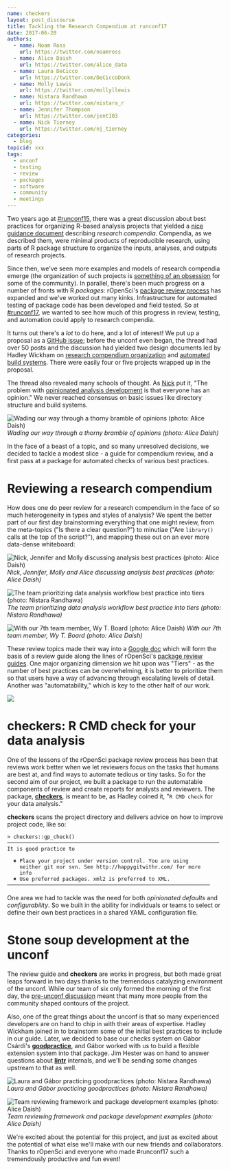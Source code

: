```yaml
---
name: checkers
layout: post_discourse
title: Tackling the Research Compendium at runconf17
date: 2017-06-20
authors:
  - name: Noam Ross
    url: https://twitter.com/noamross
  - name: Alice Daish
    url: https://twitter.com/alice_data
  - name: Laura DeCicco
    url: https://twitter.com/DeCiccoDonk
  - name: Molly Lewis
    url: https://twitter.com/mollyllewis   
  - name: Nistara Randhawa
    url: https://twitter.com/nistara_r
  - name: Jennifer Thompson
    url: https://twitter.com/jent103
  - name: Nick Tierney
    url: https://twitter.com/nj_tierney
categories:
  - blog
topicid: xxx
tags:
  - unconf
  - testing
  - review
  - packages
  - software
  - community
  - meetings
---
```


Two years ago at [\#runconf15], there was a great discussion about best practices for organizing R-based analysis projects that yielded a [nice guidance document] describing *research compendia*. Compendia, as we described them, were minimal products of reproducible research, using parts of R package structure to organize the inputs, analyses, and outputs of research projects.

Since then, we've seen more examples and models of research compendia emerge (the organization of such projects is [something of an obsession] for some of the community). In parallel, there's been much progress on a number of fronts with R *packages*: rOpenSci's [package review process] has expanded and we've worked out many kinks. Infrastructure for automated testing of package code has been developed and field tested. So at [\#runconf17](unconf17.ropensci.org), we wanted to see how much of this progress in review, testing, and automation could apply to research compendia.

It turns out there's a *lot* to do here, and a lot of interest! We put up a proposal as a [GitHub issue]; before the unconf even began, the thread had over 50 posts and the discussion had yielded two design documents led by Hadley Wickham on [research compendium organization] and [automated build systems]. There were easily four or five projects wrapped up in the proposal.

The thread also revealed many schools of thought. As [Nick] put it, "The problem with [opinionated analysis development] is that everyone has an opinion." We never reached consensus on basic issues like directory structure and build systems.

![Wading our way through a thorny bramble of opinions (photo: Alice Daish)](http://imgur.com/RpjyfL8.jpeg)
_Wading our way through a thorny bramble of opinions (photo: Alice Daish)_

In the face of a beast of a topic, and so many unresolved decisions, we decided to tackle a modest slice - a guide for compendium review, and a first pass at a package for automated checks of various best practices.

# Reviewing a research compendium

How does one do peer review for a research compendium in the face of so much heterogeneity in types and styles of analysis?  We spent the better part of our first day brainstorming everything that one might review, from the meta-topics ("Is there a clear question?") to  minutiae ("Are `library()` calls at the top of the script?"), and mapping these out on an ever more data-dense whiteboard:

![Nick, Jennifer and Molly discussing analysis best practices (photo: Alice Daish)](http://imgur.com/vb4E3JV.jpeg)
 _Nick, Jennifer, Molly and Alice discussing analysis best practices (photo: Alice Daish)_

![The team prioritizing data analysis workflow best practice into tiers (photo: Nistara Randhawa)](https://i.imgur.com/dIT1sjK.jpg)
 _The team prioritizing data analysis workflow best practice into tiers (photo: Nistara Randhawa)_

![With our 7th team member, Wy T. Board (photo: Alice Daish)](http://imgur.com/8klgK7Q.jpeg)
_With our 7th team member, Wy T. Board (photo: Alice Daish)_

These review topics made their way into a [Google doc] which will form the basis of a review guide along the lines of rOpenSci's [package review guides](https://github.com/ropensci/onboarding/#-useful-documents-in-this-repository).  One major organizing dimension we hit upon was "Tiers" - as the number of best practices can be overwhelming, it is better to prioritize them so that users have a way of advancing through escalating levels of detail.  Another was "automatability," which is key to the other half of our work.

![](https://i.imgur.com/lWpcEfb.png)

# **checkers**: R CMD check for your data analysis

One of the lessons of the rOpenSci package review process has been that reviews work better when we let reviewers focus on the tasks that humans are best at, and find ways to automate tedious or tiny tasks. So for the second aim of our project, we built a package to run the automatable components of  review and create reports for analysts and reviewers.  The package, **[checkers]**, is meant to be, as Hadley coined it, "`R CMD check` for your data analysis."

**checkers** scans the project directory and delivers advice on how to improve project code, like so:

```
> checkers::gp_check()
─────────────────────────────────────────────────────────────────────
It is good practice to

  ✖ Place your project under version control. You are using
    neither git nor svn. See http://happygitwithr.com/ for more
    info
  ✖ Use preferred packages. xml2 is preferred to XML.
──────────────────────────────────────────────────────────────────
```

One area we had to tackle was the need for both _opinionated defaults_ and _configurability_.  So we built in the ability for individuals or teams to select or define their own best practices in a shared YAML configuration file.

# Stone soup development at the unconf

The review guide and **checkers** are works in progress, but both made great leaps forward in two days thanks to the tremendous catalyzing environment of the unconf.  While our team of six only formed the morning of the first day, the [pre-unconf discussion][GitHub issue] meant that many more people from the community shaped contours of the project.

Also, one of the great things about the unconf is that so many experienced developers are on hand to chip in with their areas of expertise. Hadley Wickham joined in to brainstorm some of the initial best practices to include in our guide. Later, we decided to base our checks system on Gábor Csárdi's **[goodpractice]**, and Gábor worked with us to build a flexible extension system into that package. Jim Hester was on hand to answer questions about **[lintr]** internals, and we'll be sending some changes upstream to that as well.

![Laura and Gábor practicing goodpractices (photo: Nistara Randhawa)](https://i.imgur.com/uWYKR1e.jpg)
_Laura and Gábor practicing goodpractices (photo: Nistara Randhawa)_

![Team reviewing framework and package development examples (photo: Alice Daish)](http://imgur.com/Dw0yTwi.jpeg)
_Team reviewing framework and package development examples (photo: Alice Daish)_

We're excited about the potential for this project, and just as excited about the potential of what else we'll make with our new friends and collaborators. Thanks to rOpenSci and everyone who made \#runconf17 such a tremendously productive and fun event!

  [\#runconf15]: https://twitter.com/hashtag/runconf15
  [nice guidance document]: https://github.com/ropensci/rrrpkg
  [package review process]: https://github.com/ropensci/onboarding
  [GitHub issue]: https://github.com/ropensci/unconf17/issues/5
  [research compendium organization]: https://docs.google.com/document/d/1LzZKS44y4OEJa4Azg5reGToNAZL0e0HSUwxamNY7E-Y/edit
  [automated build systems]: https://docs.google.com/document/d/1avYAqjTS7zSZn7JAAOZhFPkhkPvYwaPVrSpo31Cu0Yc/edit#
  [Nick]: https://twitter.com/nj_tierney
  [opinionated analysis development]: https://www.rstudio.com/resources/videos/opinionated-analysis-development/
  [goodpractice]: https://github.com/MangoTheCat/goodpractice/
  [lintr]: https://github.com/jimhester/lintr/
  [Google doc]: https://docs.google.com/document/d/1OYcWJUk-MiM2C1TIHB1Rn6rXoF5fHwRX-7_C12Blx8g/edit#heading=h.dyoxrtoo15mm
  [checkers]: https://github.com/ropenscilabs/checkers
  [something of an obsession]: https://discuss.ropensci.org/t/resources-on-project-directory-organization/340
